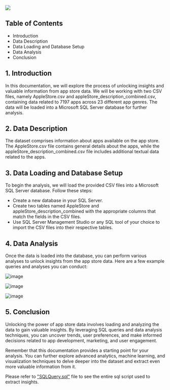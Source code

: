<img src=https://github.com/sularaperera/AppStore-Analysis-SQL/blob/main/images/banner.png></img>

## Table of Contents
  - Introduction
  - Data Description
  - Data Loading and Database Setup
  - Data Analysis
  - Conclusion

## 1. Introduction
In this documentation, we will explore the process of unlocking insights and valuable information from app store data. We will be working with two CSV files, namely AppleStore.csv and appleStore_description_combined.csv, containing data related to 7197 apps across 23 different app genres. The data will be loaded into a Microsoft SQL Server database for further analysis.

## 2. Data Description
The dataset comprises information about apps available on the app store. The AppleStore.csv file contains general details about the apps, while the appleStore_description_combined.csv file includes additional textual data related to the apps.

## 3. Data Loading and Database Setup
To begin the analysis, we will load the provided CSV files into a Microsoft SQL Server database. Follow these steps:

-  Create a new database in your SQL Server.
-  Create two tables named AppleStore and appleStore_description_combined with the appropriate columns that match the fields in the CSV files.
-  Use SQL Server Management Studio or any SQL tool of your choice to import the CSV files into their respective tables.

## 4. Data Analysis
Once the data is loaded into the database, you can perform various analyses to unlock insights from the app store data. Here are a few example queries and analyses you can conduct:

![image](https://github.com/sularaperera/AppStore-Analysis-SQL/assets/7954206/9b7eb268-cc73-40cf-945b-14dbb00bf1a1)

![image](https://github.com/sularaperera/AppStore-Analysis-SQL/assets/7954206/911d2f51-0c64-47ae-926e-8924bf7bbe5f)

![image](https://github.com/sularaperera/AppStore-Analysis-SQL/assets/7954206/422558e5-dc00-4e3c-adaa-e9919a4aacfc)


## 5. Conclusion
Unlocking the power of app store data involves loading and analyzing the data to gain valuable insights. By leveraging SQL queries and data analysis techniques, you can uncover trends, user preferences, and make informed decisions related to app development, marketing, and user engagement.

Remember that this documentation provides a starting point for your analysis. You can further explore advanced analytics, machine learning, and visualization techniques to delve deeper into the dataset and extract even more valuable information from it.


Please refer to ["SQLQuery.sql"](https://github.com/sularaperera/AppStore-Analysis-SQL/blob/main/SQLQuery.sql) file to see the entire sql script used to extract insights.
